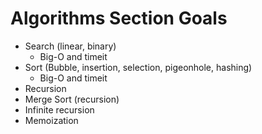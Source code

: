 # Algorithms Section Goals

- Search (linear, binary)
    - Big-O and timeit
- Sort (Bubble, insertion, selection, pigeonhole, hashing)
    - Big-O and timeit
- Recursion
- Merge Sort (recursion)
- Infinite recursion
- Memoization